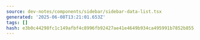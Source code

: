 ```yaml
---
source: dev-notes/components/sidebar/sidebar-data-list.tsx
generated: '2025-06-08T13:21:01.653Z'
tags: []
hash: e3b0c44298fc1c149afbf4c8996fb92427ae41e4649b934ca495991b7852b855
---
```


